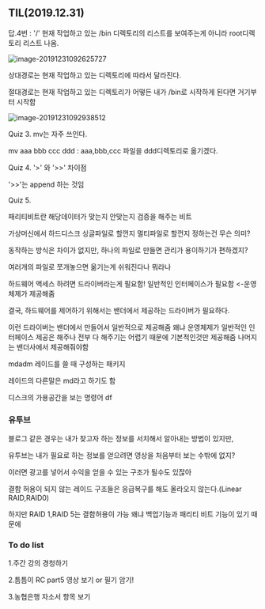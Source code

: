 ## TIL(2019.12.31)

답.4번 : '/' 현재 작업하고 있는 /bin 디렉토리의 리스트를 보여주는게 아니라 root디렉토리 리스트 나옴.

![image-20191231092625727](C:%5CUsers%5C%5E%5E%5CAppData%5CRoaming%5CTypora%5Ctypora-user-images%5Cimage-20191231092625727.png)

상대경로는 현재 작업하고 있는 디렉토리에 따라서 달라진다.

절대경로는 현재 작업하고 있는 디렉토리가 어떻든 내가 /bin로 시작하게 된다면 거기부터 시작함



![image-20191231092938512](C:%5CUsers%5C%5E%5E%5CAppData%5CRoaming%5CTypora%5Ctypora-user-images%5Cimage-20191231092938512.png)

Quiz 3. mv는 자주 쓰인다. 

mv aaa bbb ccc ddd : aaa,bbb,ccc 파일을 ddd디렉토리로 옮기겠다.

Quiz 4.  '>' 와 '>>' 차이점

'>>'는 append 하는 것임

Quiz 5.



패리티비트란 해당데이터가 맞는지 안맞는지 검증을 해주는 비트



가상머신에서 하드디스크 싱글파일로 할껀지 멀티파일로 할껀지 정하는건 무슨 의미?

동작하는 방식은 차이가 없지만, 하나의 파일로 만들면 관리가 용이하기가 편하겠지?

여러개의 파일로 쪼개놓으면 옮기는게 쉬워진다나 뭐라나

하드웨어 액세스 하려면 드라이버라는게 필요함! 일반적인 인터페이스가 필요함 <-운영체제가 제공해줌

결국, 하드웨어를 제어하기 위해서는 밴더에서 제공하는 드라이버가 필요하다.

이런 드라이버는 밴더에서 만들어서 일반적으로 제공해줌 왜냐 운영체제가 일반적인 인터페이스 제공은 해주나 전부 다 해주기는 어렵기 때문에 기본적인것만 제공해줌 나머지는 밴더사에서 제공해줘야함

mdadm 레이드를 쓸 때 구성하는 패키지

레이드의 다른말은 md라고 하기도 함

디스크의 가용공간을 보는 명령어 df



### 유투브

블로그 같은 경우는 내가 찾고자 하는 정보를 서치해서 알아내는 방법이 있지만,

유투브는 내가 필요로 하는 정보를 얻으려면 영상을 처음부터 보는 수밖에 없지?

이러면 광고를 넣어서 수익을 얻을 수 있는 구조가 될수도 있잖아

결함 허용이 되지 않는 레이드 구조들은 응급복구를 해도 올라오지 않는다.(Linear RAID,RAID0)

하지만 RAID 1,RAID 5는 결함허용이 가능 왜냐 백업기능과 패리티 비트 기능이 있기 때문에







### To do list

1.주간 강의 경청하기

2.틈틈이 RC part5 영상 보기 or 필기 암기!

3.농협은행 자소서 항목 보기



